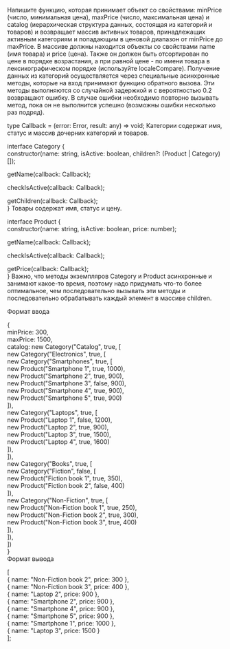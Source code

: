 Напишите функцию, которая принимает объект со свойствами: minPrice (число, минимальная цена), maxPrice (число, максимальная цена) и catalog (иерархическая структура данных, состоящая из категорий и товаров) и возвращает массив активных товаров, принадлежащих активным категориям и попадающим в ценовой диапазон от minPrice до maxPrice. В массиве должны находится объекты со свойствами name (имя товара) и price (цена). Также он должен быть отсортирован по цене в порядке возрастания, а при равной цене - по имени товара в лексикографическом порядке (используйте localeCompare).
Получение данных из категорий осуществляется через специальные асинхронные методы, которые на вход принимают функцию обратного вызова. Эти методы выполняются со случайной задержкой и с вероятностью 0.2 возвращают ошибку. В случае ошибки необходимо повторно вызывать метод, пока он не выполнится успешно (возможны ошибки несколько раз подряд).

type Callback = (error: Error, result: any) => void;
Категории содержат имя, статус и массив дочерних категорий и товаров.

interface Category {  
  constructor(name: string, isActive: boolean, children?: (Product | Category)[]);  
 
  getName(callback: Callback);  
 
  checkIsActive(callback: Callback);  
 
  getChildren(callback: Callback);  
}
Товары содержат имя, статус и цену.

interface Product {  
  constructor(name: string, isActive: boolean, price: number);  
 
  getName(callback: Callback);  
 
  checkIsActive(callback: Callback);  
 
  getPrice(callback: Callback);  
}
Важно, что методы экземпляров Category и Product асинхронные и занимают какое-то время, поэтому надо придумать что-то более оптимальное, чем последовательно вызывать эти методы и последовательно обрабатывать каждый элемент в массиве children.

Формат ввода
 
{  
    minPrice: 300,  
    maxPrice: 1500,  
    catalog: new Category("Catalog", true, [  
        new Category("Electronics", true, [  
            new Category("Smartphones", true, [  
                new Product("Smartphone 1", true, 1000),  
                new Product("Smartphone 2", true, 900),  
                new Product("Smartphone 3", false, 900),  
                new Product("Smartphone 4", true, 900),  
                new Product("Smartphone 5", true, 900)  
            ]),  
            new Category("Laptops", true, [  
                new Product("Laptop 1", false, 1200),  
                new Product("Laptop 2", true, 900),  
                new Product("Laptop 3", true, 1500),  
                new Product("Laptop 4", true, 1600)  
            ]),  
        ]),  
        new Category("Books", true, [  
            new Category("Fiction", false, [  
                new Product("Fiction book 1", true, 350),  
                new Product("Fiction book 2", false, 400)  
            ]),  
            new Category("Non-Fiction", true, [  
                new Product("Non-Fiction book 1", true, 250),  
                new Product("Non-Fiction book 2", true, 300),  
                new Product("Non-Fiction book 3", true, 400)  
            ]),  
        ]),  
    ])  
}  
Формат вывода
 
[  
    { name: "Non-Fiction book 2", price: 300 },  
    { name: "Non-Fiction book 3", price: 400 },  
    { name: "Laptop 2", price: 900 },  
    { name: "Smartphone 2", price: 900 },  
    { name: "Smartphone 4", price: 900 },  
    { name: "Smartphone 5", price: 900 },  
    { name: "Smartphone 1", price: 1000 },  
    { name: "Laptop 3", price: 1500 }  
];  